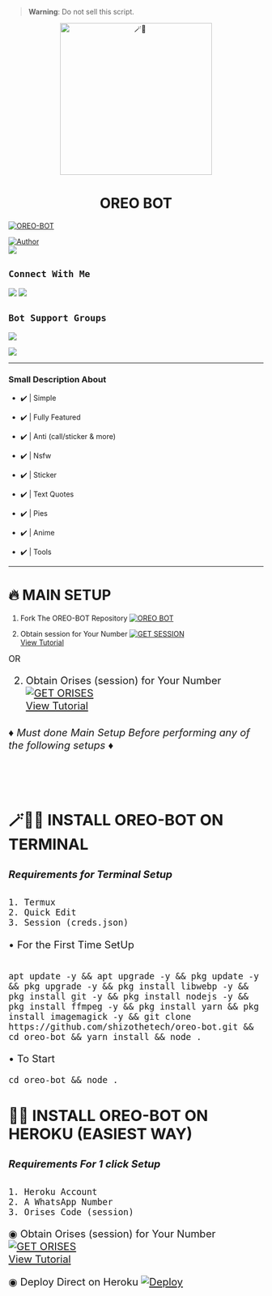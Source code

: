 > **Warning**: Do not sell this script.

<center>

<img alt=🪄🍪 height="300" src="https://i.imgur.com/RCMg1aL.jpg">

</center>

<h1 align="center">OREO BOT</h1>



<p align="center">

 <a href="#"><img title="OREO-BOT" src="https://img.shields.io/badge/Whatshapp BOT-green?colorA=%23ff0000&colorB=%23017e40&style=for-the-badge"></a>

</p>

<p align="center">

<a href="https://github.com/shizothetechie"><img title="Author" src="https://img.shields.io/badge/AUTHOR-shizothetechie-green.svg?style=for-the-badge&logo=github"></a>
<br>
<img src="https://komarev.com/ghpvc/?username=shizothetechie&color=brightgreen" />

</p>



## ```Connect With Me```

<a href="https://api.whatsapp.com/send?phone=919637987574&text=hello+shizo+devs+❤️✨"><img src="https://img.shields.io/badge/Connect on WhatsApp-25D366?style=for-the-badge&logo=whatsapp&logoColor=white"></a>
<a href="https://instagram.com/shizo_the_techie"><img src="https://img.shields.io/badge/Connect on instagram-E4405F?style=for-the-badge&logo=instagram&logoColor=white"></a>

## ```Bot Support Groups```

<a href="https://chat.whatsapp.com/DWqdPuQ0yFkKyf1SzZ0k9Y"><img src="https://img.shields.io/badge/Join support group-25D366?style=for-the-badge&logo=whatsapp&logoColor=white"></a>

<a href="https://whatsapp.com/channel/0029VaCkzkr3wtb1uYWiRz2o"><img src="https://img.shields.io/badge/Follow Channel-25D366?style=for-the-badge&logo=whatsapp&logoColor=white"></a>





---------



### Small Description About 

- ✔️ | Simple

- ✔️ | Fully Featured

- ✔️ | Anti (call/sticker & more)

- ✔️ | Nsfw 

- ✔️ | Sticker 

- ✔️ | Text Quotes

- ✔️ | Pies

- ✔️ | Anime 

- ✔️ | Tools 

---------



# 🔥 MAIN SETUP

1. Fork The OREO-BOT Repository 
<a href="https://github.com/shizothetechie/OREO-BOT/fork"><img title="OREO BOT" src="https://img.shields.io/badge/FORK OREO BOT-h?color=orange&style=for-the-badge&logo=stackshare"></a>



2. Obtain session for Your Number
     <a href="https://shizo-wapair-connect.onrender.com/pair"><img title="GET SESSION" src="https://img.shields.io/badge/GET SESSION-h?color=blue&style=for-the-badge&logo=stackshare"></a><br>
 <a href="https://youtube.com/shorts/-xyT0ib8fis?si=Bpj6soGa7Y39LCKi"> View Tutorial</a><br>

<big> OR <big>

2. Obtain Orises (session) for Your Number
     <a href="https://orises-byshizo.onrender.com"><img title="GET ORISES" src="https://img.shields.io/badge/GET ORISES-h?color=blue&style=for-the-badge&logo=stackshare"></a><br>
 <a href="https://youtube.com/shorts/-xyT0ib8fis?si=Bpj6soGa7Y39LCKi"> View Tutorial</a><br>



###### ♦️ Must done Main Setup Before performing any of the following setups ♦️

<br>



## 🪄🍪🔥 INSTALL OREO-BOT ON TERMINAL

##### Requirements for Terminal Setup
```
1. Termux
2. Quick Edit
3. Session (creds.json)
```

• For the First Time SetUp

```

apt update -y && apt upgrade -y && pkg update -y && pkg upgrade -y && pkg install libwebp -y && pkg install git -y && pkg install nodejs -y && pkg install ffmpeg -y && pkg install yarn && pkg install imagemagick -y && git clone https://github.com/shizothetech/oreo-bot.git && cd oreo-bot && yarn install && node .

```

• To Start
```
cd oreo-bot && node .
```

## 🥵🔥 INSTALL OREO-BOT ON HEROKU (EASIEST WAY)

##### Requirements For 1 click Setup 

``` 
1. Heroku Account
2. A WhatsApp Number
3. Orises Code (session) 
```

◉ Obtain Orises (session) for Your Number
     <a href="https://orises-byshizo.onrender.com"><img title="GET ORISES" src="https://img.shields.io/badge/GET ORISES-h?color=blue&style=for-the-badge&logo=stackshare"></a><br>
 <a href="https://youtube.com/shorts/-xyT0ib8fis?si=Bpj6soGa7Y39LCKi"> View Tutorial</a><br>

◉ Deploy Direct on Heroku
 [![Deploy](https://www.herokucdn.com/deploy/button.svg)](https://deploy-oreobot.onrender.com/)

